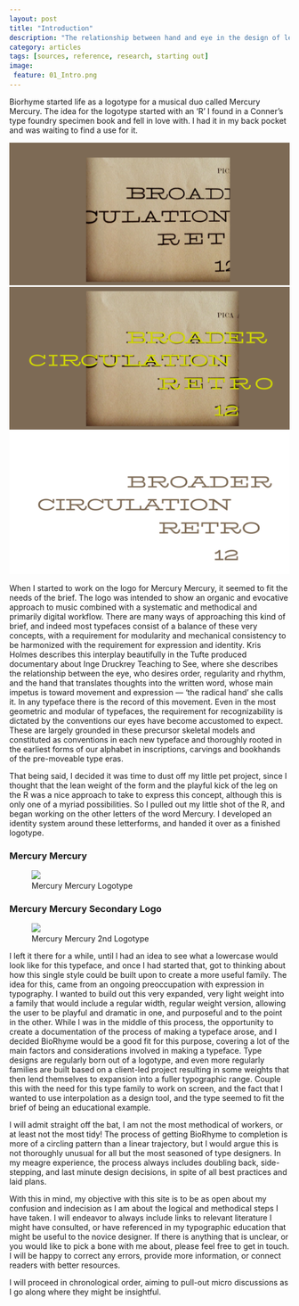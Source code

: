 ```yaml
---
layout: post
title: "Introduction"
description: "The relationship between hand and eye in the design of letterforms"
category: articles
tags: [sources, reference, research, starting out]
image: 
 feature: 01_Intro.png
---
```


Biorhyme started life as a logotype for a musical duo called Mercury Mercury. The idea for the logotype started with an ‘R’ I found in a Conner’s type foundry specimen book and fell in love with. I had it in my back pocket and was waiting to find a use for it. 

![Conners R](../images/Conners_R_01.png)
![Conners R](../images/Conners_R_02.png)
![Conners R](../images/Conners_R_03.png)

When I started to work on the logo for Mercury Mercury, it seemed to fit the needs of the brief. The logo was intended to show an organic and evocative approach to music combined with a systematic and methodical and primarily digital workflow. There are many ways of approaching this kind of brief, and indeed most typefaces consist of a balance of these very concepts, with a requirement for modularity and mechanical consistency to be harmonized with the requirement for expression and identity. Kris Holmes describes this interplay beautifully in the Tufte produced documentary about Inge Druckrey Teaching to See, where she describes the relationship between the eye, who desires order, regularity and rhythm, and the hand that translates thoughts into the written word, whose main impetus is toward movement and expression — ‘the radical hand’ she calls it. In any typeface there is the record of this movement. Even in the most geometric and modular of typefaces, the requirement for recognizability is dictated by the conventions our eyes have become accustomed to expect. These are largely grounded in these precursor skeletal models and constituted as conventions in each new typeface and thoroughly rooted in the earliest forms of our alphabet in inscriptions, carvings and bookhands of the pre-moveable type eras.
 
That being said, I decided it was time to dust off my little pet project, since I thought that the lean weight of the form and the playful kick of the leg on the R was a nice approach to take to express this concept, although this is only one of a myriad possibilities. So I pulled out my little shot of the R, and began working on the other letters of the word Mercury. I developed an identity system around these letterforms, and handed it over as a finished logotype.

### Mercury Mercury

<figure>
	<img src=Illustrations_Conners R_01 copy 2.png)>
	<figcaption>Mercury Mercury Logotype</figcaption>
</figure>

### Mercury Mercury Secondary Logo

<figure>
	<img src=Illustrations_Conners R_01 copy 2.png)>
	<figcaption>Mercury Mercury 2nd Logotype</figcaption>
</figure>

I left it there for a while, until l had an idea to see what a lowercase would look like for this typeface, and once I had started that, got to thinking about how this single style could be built upon to create a more useful family. The idea for this, came from an ongoing preoccupation with expression in typography. I wanted to build out this very expanded, very light weight into a family that would include a regular width, regular weight version, allowing the user to be playful and dramatic in one, and purposeful and to the point in the other. While I was in the middle of this process, the opportunity to create a documentation of the process of making a typeface arose, and I decided BioRhyme would be a good fit for this purpose, covering a lot of the main factors and considerations involved in making a typeface. Type designs are regularly born out of a logotype, and even more regularly families are built based on a client-led project resulting in some weights that then lend themselves to expansion into a fuller typographic range. Couple this with the need for this type family to work on screen, and the fact that I wanted to use interpolation as a design tool, and the type seemed to fit the brief of being an educational example.
 
I will admit straight off the bat, I am not the most methodical of workers, or at least not the most tidy! The process of getting BioRhyme to completion is more of a circling pattern than a linear trajectory, but I would argue this is not thoroughly unusual for all but the most seasoned of type designers. In my meagre experience, the process always includes doubling back, side-stepping, and last minute design decisions, in spite of all best practices and laid plans.
 
With this in mind, my objective with this site is to be as open about my confusion and indecision as I am about the logical and methodical steps I have taken. I will endeavor to always include links to relevant literature I might have consulted, or have referenced in my typographic education that might be useful to the novice designer. If there is anything that is unclear, or you would like to pick a bone with me about, please feel free to get in touch. I will be happy to correct any errors, provide more information, or connect readers with better resources.
 
I will proceed in chronological order, aiming to pull-out micro discussions as I go along where they might be insightful.
